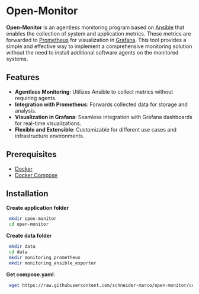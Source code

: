 # Open-Monitor

**Open-Monitor** is an agentless monitoring program based on [Ansible](https://www.ansible.com/) that enables the collection of system and application metrics. These metrics are forwarded to [Prometheus](https://prometheus.io/) for visualization in [Grafana](https://grafana.com/). This tool provides a simple and effective way to implement a comprehensive monitoring solution without the need to install additional software agents on the monitored systems.

## Features
- **Agentless Monitoring**: Utilizes Ansible to collect metrics without requiring agents.
- **Integration with Prometheus**: Forwards collected data for storage and analysis.
- **Visualization in Grafana**: Seamless integration with Grafana dashboards for real-time visualizations.
- **Flexible and Extensible**: Customizable for different use cases and infrastructure environments.

## Prerequisites
- [Docker](https://www.docker.com/)
- [Docker Compose](https://docs.docker.com/compose/)

## Installation
**Create application folder**
   ```bash
    mkdir open-monitor
    cd open-monitor
   ```

**Create data folder**
   ```bash
    mkdir data
    cd data
    mkdir monitoring_prometheus
    mkdir monitoring_ansible_exporter
   ```

**Get compose.yaml**:
   ```bash
    wget https://raw.githubusercontent.com/schneider-marco/open-monitor/compose.yaml
   ```
